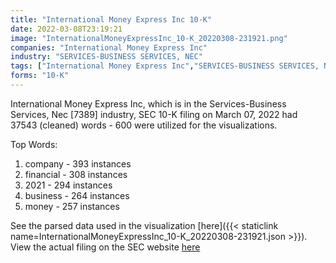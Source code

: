 ```yaml
---
title: "International Money Express Inc 10-K"
date: 2022-03-08T23:19:21
image: "InternationalMoneyExpressInc_10-K_20220308-231921.png"
companies: "International Money Express Inc"
industry: "SERVICES-BUSINESS SERVICES, NEC"
tags: ["International Money Express Inc","SERVICES-BUSINESS SERVICES, NEC","03-07-2022","10-K"]
forms: "10-K"
---
```

International Money Express Inc, which is in the Services-Business Services, Nec [7389] industry, SEC 10-K filing on March 07, 2022 had 37543 (cleaned) words - 600 were utilized for the visualizations.

Top Words:
1. company - 393 instances
2. financial - 308 instances
3. 2021 - 294 instances
4. business - 264 instances
5. money - 257 instances


See the parsed data used in the visualization [here]({{< staticlink name=InternationalMoneyExpressInc_10-K_20220308-231921.json >}}).  
View the actual filing on the SEC website [here](https://www.sec.gov/Archives/edgar/data/1683695/0001683695-22-000004.txt)